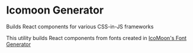 # Icomoon Generator
Builds React components for various CSS-in-JS frameworks

This utility builds React components from fonts created in [IcoMoon's Font Generator](https://icomoon.io/app/)


